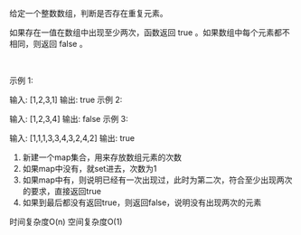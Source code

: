 给定一个整数数组，判断是否存在重复元素。

如果存在一值在数组中出现至少两次，函数返回 true 。如果数组中每个元素都不相同，则返回 false 。

 

示例 1:

输入: [1,2,3,1]
输出: true
示例 2:

输入: [1,2,3,4]
输出: false
示例 3:

输入: [1,1,1,3,3,4,3,2,4,2]
输出: true

1. 新建一个map集合，用来存放数组元素的次数
2. 如果map中没有，就set进去，次数为1
3. 如果map中有，则说明已经有一次出现过，此时为第二次，符合至少出现两次的要求，直接返回true
4. 如果到最后都没有返回true，则返回false，说明没有出现两次的元素

时间复杂度O(n)
空间复杂度O(1)